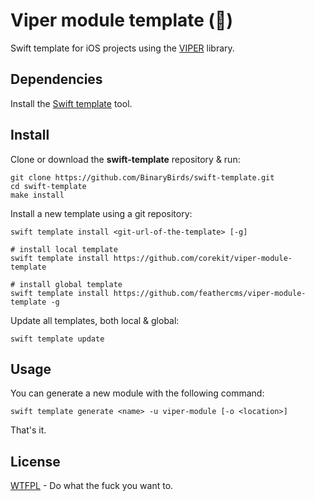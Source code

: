 # Viper module template (🐍)

Swift template for iOS projects using the [VIPER](https://github.com/CoreKit/VIPER) library.

## Dependencies

Install the [Swift template](https://github.com/BinaryBirds/swift-template) tool.

## Install

Clone or download the **swift-template** repository & run:

```shell
git clone https://github.com/BinaryBirds/swift-template.git
cd swift-template
make install
```

Install a new template using a git repository:
``` 
swift template install <git-url-of-the-template> [-g]

# install local template
swift template install https://github.com/corekit/viper-module-template

# install global template
swift template install https://github.com/feathercms/viper-module-template -g
```
Update all templates, both local & global:
```shell
swift template update
```

## Usage

You can generate a new module with the following command:

```shell
swift template generate <name> -u viper-module [-o <location>]
```

That's it.

## License

[WTFPL](LICENSE) - Do what the fuck you want to.

